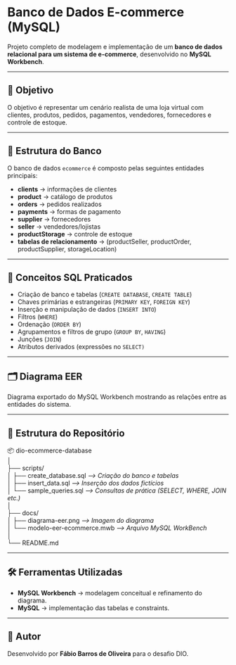 # Banco de Dados E-commerce (MySQL)

Projeto completo de modelagem e implementação de um **banco de dados relacional para um sistema de e-commerce**, desenvolvido no **MySQL Workbench**.  

---

## 📌 Objetivo
O objetivo é representar um cenário realista de uma loja virtual com clientes, produtos, pedidos, pagamentos, vendedores, fornecedores e controle de estoque.

---

## 🧩 Estrutura do Banco
O banco de dados `ecommerce` é composto pelas seguintes entidades principais:

- **clients** → informações de clientes  
- **product** → catálogo de produtos  
- **orders** → pedidos realizados  
- **payments** → formas de pagamento  
- **supplier** → fornecedores  
- **seller** → vendedores/lojistas  
- **productStorage** → controle de estoque  
- **tabelas de relacionamento** → (productSeller, productOrder, productSupplier, storageLocation)

---

## 🧠 Conceitos SQL Praticados

- Criação de banco e tabelas (`CREATE DATABASE`, `CREATE TABLE`)
- Chaves primárias e estrangeiras (`PRIMARY KEY`, `FOREIGN KEY`)
- Inserção e manipulação de dados (`INSERT INTO`)
- Filtros (`WHERE`)
- Ordenação (`ORDER BY`)
- Agrupamentos e filtros de grupo (`GROUP BY`, `HAVING`)
- Junções (`JOIN`)
- Atributos derivados (expressões no `SELECT)`

---

## 🗂️ Diagrama EER

Diagrama exportado do MySQL Workbench mostrando as relações entre as entidades do sistema.

---

## 📂 Estrutura do Repositório

📦 dio-ecommerce-database  
│  
├── scripts/  
│   ├── create_database.sql        *--> Criação do banco e tabelas*  
│   ├── insert_data.sql            *--> Inserção dos dados fictícios*  
│   └── sample_queries.sql         *--> Consultas de prática (SELECT, WHERE, JOIN etc.)*  
│  
├── docs/  
│   ├── diagrama-eer.png           *--> Imagem do diagrama*  
│   └── modelo-eer-ecommerce.mwb   *--> Arquivo MySQL WorkBench*  
│  
└── README.md

--- 

## 🛠️ Ferramentas Utilizadas
- **MySQL Workbench** → modelagem conceitual e refinamento do diagrama.  
- **MySQL** → implementação das tabelas e constraints.  

---

## 📝 Autor

Desenvolvido por **Fábio Barros de Oliveira** para o desafio DIO.

